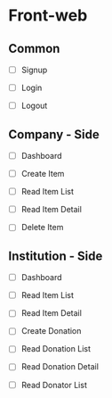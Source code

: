 # Front-web

## Common

- [ ] Signup
- [ ] Login
- [ ] Logout



## Company - Side

- [ ] Dashboard
- [ ] Create Item
- [ ] Read Item List 
- [ ] Read Item Detail
- [ ] Delete Item



## Institution - Side

- [ ] Dashboard
- [ ] Read Item List
- [ ] Read Item Detail
- [ ] Create Donation
- [ ] Read Donation List
- [ ] Read Donation Detail
- [ ] Read Donator List



